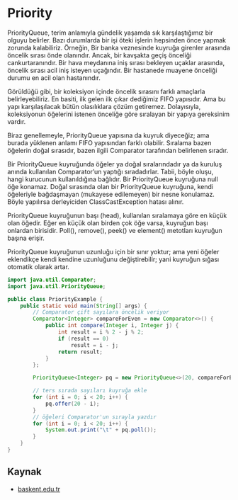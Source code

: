 # Priority

PriorityQueue, terim anlamıyla gündelik yaşamda sık karşılaştığımız bir olguyu belirler. Bazı durumlarda bir işi öteki işlerin hepsinden önce yapmak zorunda kalabiliriz. Örneğin, Bir banka veznesinde kuyruğa girenler arasında öncelik sırası önde olanındır. Ancak, bir kavşakta geçiş önceliği cankurtaranındır. Bir hava meydanına iniş sırası bekleyen uçaklar arasında, öncelik sırası acil iniş isteyen uçağındır. Bir hastanede muayene önceliği durumu en acil olan hastanındır.

Görüldüğü gibi, bir koleksiyon içinde öncelik sırasını farklı amaçlarla belirleyebiliriz. En basiti, ilk gelen ilk çıkar dediğimiz FIFO yapısıdır. Ama bu yapı karşılaşılacak bütün olasılıklara çözüm getiremez. Dolayısıyla, koleksiyonun öğelerini istenen önceliğe göre sıralayan bir yapıya gereksinim vardır.

Biraz genellemeyle, PriorityQueue yapısına da kuyruk diyeceğiz; ama burada yüklenen anlamı FIFO yapısından farklı olabilir. Sıralama bazen öğelerin doğal sırasıdır, bazen ilgili Comparator tarafından belirlenen sıradır.

Bir PriorityQueue kuyruğunda öğeler ya doğal sıralarındadır ya da kuruluş anında kullanılan Comparator’un yaptığı sıradadırlar. Tabii, böyle oluşu, hangi kurucunun kullanıldığına bağlıdır. Bir PriorityQueue kuyruğuna null öğe konamaz. Doğal sırasında olan bir PriorityQueue kuyruğuna, kendi öğeleriyle bağdaşmayan (mukayese edilemeyen) bir nesne konulamaz. Böyle yapılırsa derleyiciden ClassCastException hatası alınır.

PriorityQueue kuyruğunun başı (head), kullanılan sıralamaya göre en küçük olan öğedir. Eğer en küçük olan birden çok öğe varsa, kuyruğun başı onlardan birisidir. Poll(), remove(), peek() ve element() metotları kuyruğun başına erişir.

PriorityQueue kuyruğunun uzunluğu için bir sınır yoktur; ama yeni öğeler eklendikçe kendi kendine uzunluğunu değiştirebilir; yani kuyruğun sığası otomatik olarak artar.

```java
import java.util.Comparator;
import java.util.PriorityQueue;

public class PriorityExample {
    public static void main(String[] args) {
        // Comparator çift sayılara öncelik veriyor
        Comparator<Integer> compareForEven = new Comparator<>() {
            public int compare(Integer i, Integer j) {
                int result = i % 2 - j % 2;
                if (result == 0)
                    result = i - j;
                return result;
            }
        };

        PriorityQueue<Integer> pq = new PriorityQueue<>(20, compareForEven);

        // ters sırada sayıları kuyruğa ekle
        for (int i = 0; i < 20; i++) {
            pq.offer(20 - i);
        }
        // öğeleri Comparator'un sırayla yazdır
        for (int i = 0; i < 20; i++) {
            System.out.print("\t" + pq.poll());
        }
    }
}

```

## Kaynak

- [baskent.edu.tr](http://www.baskent.edu.tr/~tkaracay/etudio/ders/prg/dataStructures/Collections/ClassPriorityQueue.pdf)
